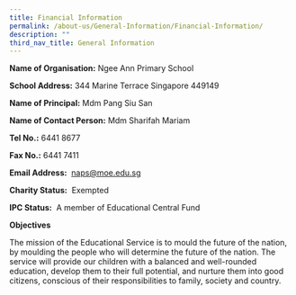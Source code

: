 ```yaml
---
title: Financial Information
permalink: /about-us/General-Information/Financial-Information/
description: ""
third_nav_title: General Information
---
```

**Name of Organisation:** Ngee Ann Primary School

**School Address:** 344 Marine Terrace Singapore 449149

**Name of Principal:** Mdm Pang Siu San

**Name of Contact Person:** Mdm Sharifah Mariam


**Tel No.:** 6441 8677


**Fax No.:** 6441 7411


**Email Address:**  [naps@moe.edu.sg](mailto:naps@moe.edu.sg)


**Charity Status:**  Exempted


**IPC Status:**  A member of Educational Central Fund


**Objectives**

The mission of the Educational Service is to mould the future of the nation, by moulding the people who will determine the future of the nation. The service will provide our children with a balanced and well-rounded education, develop them to their full potential, and nurture them into good citizens, conscious of their responsibilities to family, society and country.